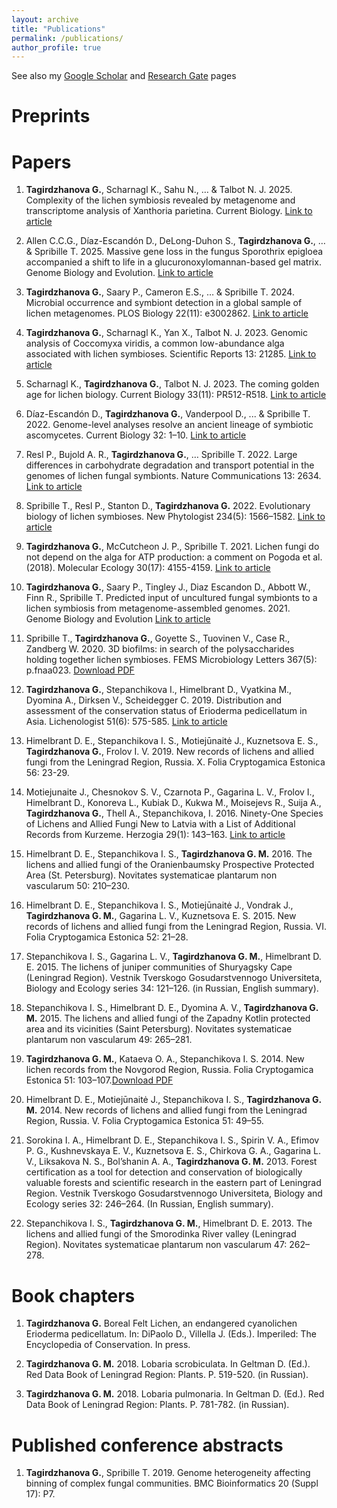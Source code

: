 ```yaml
---
layout: archive
title: "Publications"
permalink: /publications/
author_profile: true
---
```


See also my [Google Scholar](https://scholar.google.ca/citations?user=RGaY7jcAAAAJ&hl=en&authuser=1) and [Research Gate](https://www.researchgate.net/profile/Gulnara_Tagirdzhanova) pages


Preprints
======

Papers
======
1. **Tagirdzhanova G.**, Scharnagl K., Sahu N., … & Talbot N. J. 2025. Complexity of the lichen symbiosis revealed by metagenome and transcriptome analysis of Xanthoria parietina. Current Biology. [Link to article](https://doi.org/10.1016/j.cub.2024.12.041)

1. Allen C.C.G., Díaz-Escandón D., DeLong-Duhon S., **Tagirdzhanova G.**, …  & Spribille T.  2025. Massive gene loss in the fungus Sporothrix epigloea accompanied a shift to life in a glucuronoxylomannan-based gel matrix. Genome Biology and Evolution. [Link to article](https://doi.org/10.1093/gbe/evaf015)

1. **Tagirdzhanova G.**, Saary P., Cameron E.S., … & Spribille T. 2024. Microbial occurrence and symbiont detection in a global sample of lichen metagenomes. PLOS Biology 22(11): e3002862. [Link to article](https://doi.org/10.1371/journal.pbio.3002862)

1. **Tagirdzhanova G.**, Scharnagl K., Yan X., Talbot N. J. 2023. Genomic analysis of Coccomyxa viridis, a common low-abundance alga associated with lichen symbioses. Scientific Reports 13: 21285. [Link to article](http://rdcu.be/dsyTN)

1. Scharnagl K., **Tagirdzhanova G.**, Talbot N. J. 2023. The coming golden age for lichen biology. Current Biology 33(11): PR512-R518. [Link to article](https://www.sciencedirect.com/science/article/pii/S0960982223003706)

1. Díaz-Escandón D., **Tagirdzhanova G.**, Vanderpool D., ... & Spribille T. 2022. Genome-level analyses resolve an ancient lineage of symbiotic ascomycetes. Current Biology 32: 1–10. [Link to article](https://doi.org/10.1016/j.cub.2022.11.014)

1. Resl P., Bujold A. R., **Tagirdzhanova G.**, … Spribille T. 2022. Large differences in carbohydrate degradation and transport potential in the genomes of lichen fungal symbionts. Nature Communications 13: 2634. [Link to article](doi.org/10.1101/2021.08.01.454614)

1. Spribille T., Resl P., Stanton D., **Tagirdzhanova G.** 2022. Evolutionary biology of lichen symbioses. New Phytologist 234(5): 1566–1582. [Link to article](https://nph.onlinelibrary.wiley.com/doi/full/10.1111/nph.18048)

1. **Tagirdzhanova G.**, McCutcheon J. P., Spribille T. 2021. Lichen fungi do not depend on the alga for ATP production: a comment on Pogoda et al. (2018). Molecular Ecology 30(17): 4155-4159. [Link to article](https://onlinelibrary.wiley.com/doi/10.1111/mec.16010)

1. **Tagirdzhanova G.**, Saary P., Tingley J., Diaz Escandon D., Abbott W., Finn R., Spribille T. Predicted input of uncultured fungal symbionts to a lichen symbiosis from metagenome-assembled genomes. 2021. Genome Biology and Evolution [Link to article](https://academic.oup.com/gbe/advance-article/doi/10.1093/gbe/evab047/6163286)

1. Spribille T., **Tagirdzhanova G.**, Goyette S., Tuovinen V., Case R., Zandberg W. 2020. 3D biofilms: in search of the polysaccharides holding together lichen symbioses. FEMS Microbiology Letters 367(5): p.fnaa023. [Download PDF](http://metalichen.github.io/files/Spribille_et_al_2020.pdf)

1. **Tagirdzhanova G.**, Stepanchikova I., Himelbrant D., Vyatkina M., Dyomina A., Dirksen V., Scheidegger C. 2019. Distribution and assessment of the conservation status of Erioderma pedicellatum in Asia. Lichenologist 51(6): 575-585. [Link to article](https://www.cambridge.org/core/journals/lichenologist/article/abs/distribution-and-assessment-of-the-conservation-status-of-erioderma-pedicellatum-in-asia/FF9DE88748C7AABF6F1F0D29F8D49C70)

1. Himelbrant D. E., Stepanchikova I. S., Motiejūnaitė J., Kuznetsova E. S., **Tagirdzhanova G.**, Frolov I. V. 2019. New records of lichens and allied fungi from the Leningrad Region, Russia. X. Folia Cryptogamica Estonica 56: 23-29.

1. Motiejunaite J., Chesnokov S. V., Czarnota P., Gagarina L. V., Frolov I., Himelbrant D., Konoreva L., Kubiak D., Kukwa M., Moisejevs R., Suija A., **Tagirdzhanova G.**, Thell A., Stepanchikova, I. 2016. Ninety-One Species of Lichens and Allied Fungi New to Latvia with a List of Additional Records from Kurzeme. Herzogia 29(1): 143–163. [Link to article](https://bioone.org/journals/herzogia/volume-29/issue-1/heia.29.1.2016.143/Ninety-One-Species-of-Lichens-and-Allied-Fungi-New-to/10.13158/heia.29.1.2016.143.full)

1. Himelbrant D. E., Stepanchikova I. S., **Tagirdzhanova G. M.** 2016. The lichens and allied fungi of the Oranienbaumsky Prospective Protected Area (St. Petersburg). Novitates systematicae plantarum non vascularum 50: 210–230.

1. Himelbrant D. E., Stepanchikova I. S., Motiejūnaitė J., Vondrak J., **Tagirdzhanova G. M.**, Gagarina L. V., Kuznetsova E. S. 2015. New records of lichens and allied fungi from the Leningrad Region, Russia. VI. Folia Cryptogamica Estonica 52: 21–28.

1. Stepanchikova I. S., Gagarina L. V., **Tagirdzhanova G. M.**, Himelbrant D. E. 2015. The lichens of juniper communities of Shuryagsky Cape (Leningrad Region). Vestnik Tverskogo Gosudarstvennogo Universiteta, Biology and Ecology series 34: 121–126. (in Russian, English summary).

1. Stepanchikova I. S., Himelbrant D. E., Dyomina A. V., **Tagirdzhanova G. M.** 2015. The lichens and allied fungi of the Zapadny Kotlin protected area and its vicinities (Saint Petersburg). Novitates systematicae plantarum non vascularum 49: 265–281.

1. **Tagirdzhanova G. M.**, Kataeva O. A., Stepanchikova I. S. 2014. New lichen records from the Novgorod Region, Russia. Folia Cryptogamica Estonica 51: 103–107.[Download PDF](http://metalichen.github.io/files/Tagirdzhanova_et_al_2014.pdf)

1. Himelbrant D. E., Motiejūnaitė J., Stepanchikova I. S., **Tagirdzhanova G. M.** 2014. New records of lichens and allied fungi from the Leningrad Region, Russia. V. Folia Cryptogamica Estonica 51: 49–55.

1. Sorokina I. A., Himelbrant D. E., Stepanchikova I. S., Spirin V. A., Efimov P. G., Kushnevskaya E. V., Kuznetsova E. S., Chirkova G. A., Gagarina L. V., Liksakova N. S., Bol’shanin A. A., **Tagirdzhanova G. M.** 2013. Forest certification as a tool for detection and conservation of biologically valuable forests and scientific research in the eastern part of Leningrad Region. Vestnik Tverskogo Gosudarstvennogo Universiteta, Biology and Ecology series 32: 246–264. (In Russian, English summary).

1. Stepanchikova I. S., **Tagirdzhanova G. M.**, Himelbrant D. E. 2013. The lichens and allied fungi of the Smorodinka River valley (Leningrad Region). Novitates systematicae plantarum non vascularum 47: 262–278.

Book chapters
======
1. **Tagirdzhanova G.** Boreal Felt Lichen, an endangered cyanolichen Erioderma pedicellatum. In: DiPaolo D., Villella J. (Eds.). Imperiled: The Encyclopedia of Conservation. In press.

1. **Tagirdzhanova G. M.** 2018. Lobaria scrobiculata. In Geltman D. (Ed.). Red Data Book of Leningrad Region: Plants. P. 519-520. (in Russian).

1. **Tagirdzhanova G. M.** 2018. Lobaria pulmonaria. In Geltman D. (Ed.). Red Data Book of Leningrad Region: Plants. P. 781-782. (in Russian).

Published conference abstracts
======
1. **Tagirdzhanova G.**, Spribille T. 2019. Genome heterogeneity affecting binning of complex fungal communities. BMC Bioinformatics 20 (Suppl 17): P7.
